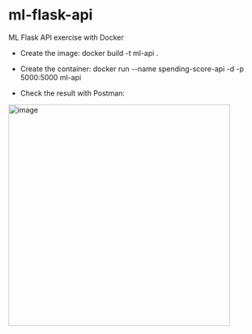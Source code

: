 # ml-flask-api
ML Flask API exercise with Docker

- Create the image:
	docker build -t ml-api . 

- Create the container:
	docker run --name spending-score-api -d -p 5000:5000 ml-api

- Check the result with Postman:

<img width="437" alt="image" src="https://github.com/jattech/ml-flask-api/assets/98639201/cbe23009-4c47-4915-82d6-8b74e69474e0">


